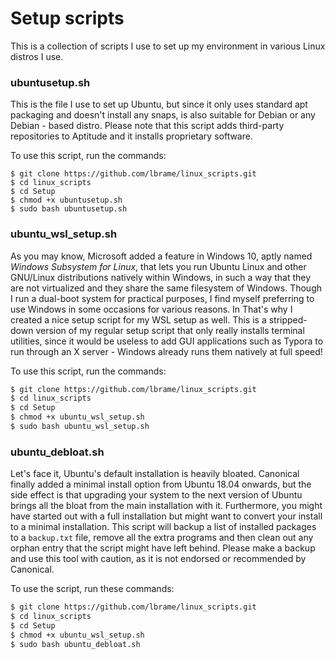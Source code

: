 # Setup scripts

This is a collection of scripts I use to set up my environment in various Linux distros I use.



### ubuntusetup.sh

This is the file I use to set up Ubuntu, but since it only uses standard apt packaging and doesn't install any snaps, is also suitable for Debian or any Debian - based distro. Please note that this script adds third-party repositories to Aptitude and it installs proprietary software.

To use this script, run the commands:

```shell
$ git clone https://github.com/lbrame/linux_scripts.git
$ cd linux_scripts
$ cd Setup
$ chmod +x ubuntusetup.sh
$ sudo bash ubuntusetup.sh
```



### ubuntu_wsl_setup.sh

As you may know, Microsoft added a feature in Windows 10, aptly named *Windows Subsystem for Linux*, that lets you run Ubuntu Linux and other GNU/Linux distributions natively within Windows, in such a way that they are not virtualized and they share the same filesystem of Windows. Though I run a dual-boot system for practical purposes, I find myself preferring to use Windows in some occasions for various reasons. In That's why I created a nice setup script for my WSL setup as well. This is a stripped-down version of my regular setup script that only really installs terminal utilities, since it would be useless to add GUI applications such as Typora to run through an X server - Windows already runs them natively at full speed!

To use this script, run the commands:

```bash
$ git clone https://github.com/lbrame/linux_scripts.git
$ cd linux_scripts
$ cd Setup
$ chmod +x ubuntu_wsl_setup.sh
$ sudo bash ubuntu_wsl_setup.sh
```



### ubuntu_debloat.sh

Let's face it, Ubuntu's default installation is heavily bloated. Canonical finally added a minimal install option from Ubuntu 18.04 onwards, but the side effect is that upgrading your system to the next version of Ubuntu brings all the bloat from the main installation with it. Furthermore, you might have started out with a full installation but might want to convert your install to a minimal installation. This script will backup a list of installed packages to a `backup.txt` file, remove all the extra programs and then clean out any orphan entry that the script might have left behind. Please make a backup and use this tool with caution, as it is not endorsed or recommended by Canonical.

To use the script, run these commands:

```bash
$ git clone https://github.com/lbrame/linux_scripts.git
$ cd linux_scripts
$ cd Setup
$ chmod +x ubuntu_wsl_setup.sh
$ sudo bash ubuntu_debloat.sh
```
